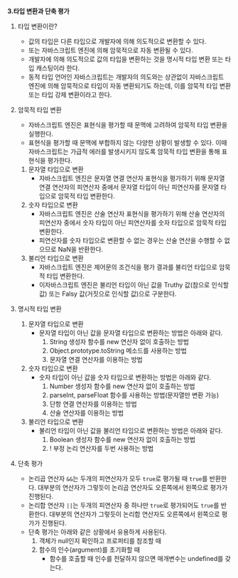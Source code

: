  **3.타입 변환과 단축 평가**

1. 타입 변환이란?

   - 값의 타입은 다른 타입으로 개발자에 의해 의도적으로 변환할 수 있다. 
   - 또는 자바스크립트 엔진에 의해 암묵적으로 자동 변환될 수 있다.
   - 개발자에 의해 의도적으로 값의 타입을 변환하는 것을 명시적 타입 변환 또는 타입 캐스팅이라 한다.
   - 동적 타입 언어인 자바스크립트는 개발자의 의도와는 상관없이 자바스크립트 엔진에 의해 암묵적으로 타입이 자동 변환되기도 하는데, 이를 암묵적 타입 변환 또는 타입 강제 변환이라고 한다.

2. 암묵적 타입 변환

   - 자바스크립트 엔진은 표현식을 평가할 때 문맥에 고려하여 암묵적 타입 변환을 실행한다.
   - 표현식을 평가할 때 문맥에 부합하지 않는 다양한 상황이 발생할 수 있다. 이때 자바스크립트는 가급적 에러를 발생시키지 않도록 암묵적 타입 변환을 통해 표현식을 평가한다.

   1. 문자열 타입으로 변환
      - 자바스크립트 엔진은 문자열 연결 연산자 표현식을 평가하기 위해 문자열 연결 연산자의 피연산자 중에서 문자열 타입이 아닌 피연산자를 문자열 타입으로 암묵적 타입 변환한다.
   2. 숫자 타입으로 변환
      - 자바스크립트 엔진은 산술 연산자 표현식을 평가하기 위해 산술 연산자의 피연산자 중에서 숫자 타입이 아닌 피연산자를 숫자 타입으로 암묵적 타입 변환한다.
      - 피연산자를 숫자 타입으로 변환할 수 없는 경우는 산술 연산을 수행할 수 없으므로 NaN을 반환한다.
   3. 불리언 타입으로 변환
      - 자바스크립트 엔진은 제어문의 조건식을 평가 결과를 불리언 타입으로 암묵적 타입 변환한다.
      - 이자바스크립트 엔진은 불리언 타입이 아닌 값을 Truthy 값(참으로 인식할 값) 또는 Falsy 값(거짓으로 인식할 값)으로 구분한다.

3. 명시적 타입 변환

   1. 문자열 타입으로 변환
      - 문자열 타입이 아닌 값을 문자열 타입으로 변환하는 방법은 아래와 같다.
        1. String 생성자 함수를 new 연산자 없이 호출하는 방법
        2. Object.prototype.toString 메소드를 사용하는 방법
        3. 문자열 연결 연산자를 이용하는 방법
   2. 숫자 타입으로 변환
      - 숫자 타입이 아닌 값을 숫자 타입으로 변환하는 방법은 아래와 같다.
        1. Number 생성자 함수를 new 연산자 없이 호출하는 방법
        2. parseInt, parseFloat 함수를 사용하는 방법(문자열만 변환 가능)
        3. 단항 연결 연산자를 이용하는 방법
        4. 산술 연산자를 이용하는 방법
   3. 불리언 타입으로 변환
      - 불리언 타입이 아닌 값을 불리언 타입으로 변환하는 방법은 아래와 같다.
        1. Boolean 생성자 함수를 new 연산자 없이 호출하는 방법
        2. ! 부정 논리 연산자를 두번 사용하는 방법

4. 단축 평가

   - 논리곱 연산자 `&&`는 두개의 피연산자가 모두 `true`로 평가될 때 `true`를 반환한다. 대부분의 연산자가 그렇듯이 논리곱 연산자도 오른쪽에서 왼쪽으로 평가가 진행된다.
   - 논리합 연산자 `||`는 두개의 피연산자 중 하나만 `true`로 평가되어도 `true`를 반환한다. 대부분의 연산자가 그렇듯이 논리합 연산자도 오른쪽에서 왼쪽으로 평가가 진행된다.
   - 단축 평가는 아래와 같은 상황에서 유용하게 사용된다.
     1. 객체가 null인지 확인하고 프로퍼티를 참조할 때
     2. 함수의 인수(argument)를 초기화할 때
        - 함수를 호출할 때 인수를 전달하지 않으면 매개변수는 undefined를 갖는다.









